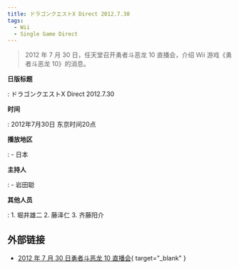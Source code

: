 ```yaml
---
title: ドラゴンクエストX Direct 2012.7.30
tags:
  - Wii
  - Single Game Direct
---
```


> 2012 年 7 月 30 日，任天堂召开勇者斗恶龙 10 直播会，介绍 Wii 游戏《勇者斗恶龙 10》的消息。

**日版标题**

:	ドラゴンクエストX Direct 2012.7.30

**时间**

:   2012年7月30日 东京时间20点

**播放地区**

:   - 日本

**主持人**

:   - 岩田聪

**其他人员**

:   1. 堀井雄二
	2. 藤泽仁
	3. 齐藤阳介

## 外部链接

- [2012 年 7 月 30 日勇者斗恶龙 10 直播会](https://www.bilibili.com/video/BV1e7411m7dm/){ target="_blank" }
